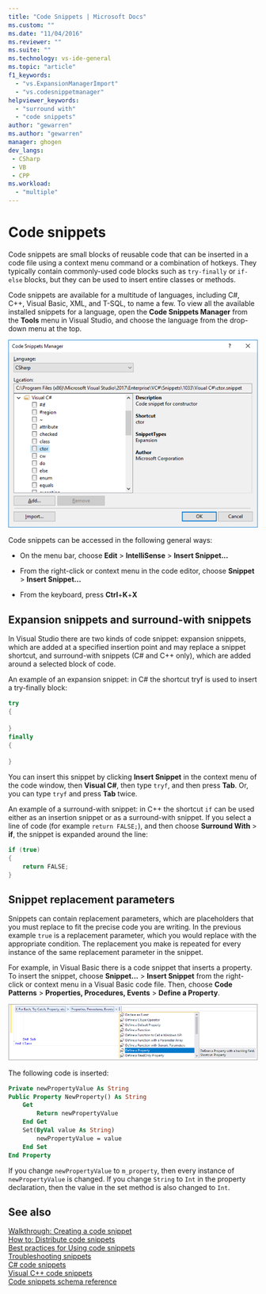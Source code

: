 ```yaml
---
title: "Code Snippets | Microsoft Docs"
ms.custom: ""
ms.date: "11/04/2016"
ms.reviewer: ""
ms.suite: ""
ms.technology: vs-ide-general
ms.topic: "article"
f1_keywords: 
  - "vs.ExpansionManagerImport"
  - "vs.codesnippetmanager"
helpviewer_keywords:
  - "surround with"
  - "code snippets"
author: "gewarren"
ms.author: "gewarren"
manager: ghogen
dev_langs:
 - CSharp
 - VB
 - CPP
ms.workload: 
  - "multiple"
---
```

# Code snippets

Code snippets are small blocks of reusable code that can be inserted in a code file using a context menu command or a combination of hotkeys. They typically contain commonly-used code blocks such as `try-finally` or `if-else` blocks, but they can be used to insert entire classes or methods.

Code snippets are available for a multitude of languages, including C#, C++, Visual Basic, XML, and T-SQL, to name a few. To view all the available installed snippets for a language, open the **Code Snippets Manager** from the **Tools** menu in Visual Studio, and choose the language from the drop-down menu at the top.

![Code Snippets Manager dialog box](media/code-snippets-manager.png)

Code snippets can be accessed in the following general ways:

- On the menu bar, choose **Edit** > **IntelliSense** > **Insert Snippet...**

- From the right-click or context menu in the code editor, choose **Snippet** > **Insert Snippet...**

- From the keyboard, press **Ctrl**+**K**+**X**

## Expansion snippets and surround-with snippets

In Visual Studio there are two kinds of code snippet: expansion snippets, which are added at a specified insertion point and may replace a snippet shortcut, and surround-with snippets (C# and C++ only), which are added around a selected block of code.

An example of an expansion snippet: in C# the shortcut tryf is used to insert a try-finally block:

```csharp
try
{

}
finally
{

}
```

You can insert this snippet by clicking **Insert Snippet** in the context menu of the code window, then **Visual C#**, then type `tryf`, and then press **Tab**. Or, you can type `tryf` and press **Tab** twice.

An example of a surround-with snippet: in C++ the shortcut `if` can be used either as an insertion snippet or as a surround-with snippet. If you select a line of code (for example `return FALSE;`), and then choose **Surround With** > **if**, the snippet is expanded around the line:

```cpp
if (true)
{
    return FALSE;
}
```

## Snippet replacement parameters

Snippets can contain replacement parameters, which are placeholders that you must replace to fit the precise code you are writing. In the previous example `true` is a replacement parameter, which you would replace with the appropriate condition. The replacement you make is repeated for every instance of the same replacement parameter in the snippet.

For example, in Visual Basic there is a code snippet that inserts a property. To insert the snippet, choose **Snippet...** > **Insert Snippet** from the right-click or context menu in a Visual Basic code file. Then, choose **Code Patterns** > **Properties, Procedures, Events** > **Define a Property**.

![Code snippet menu for Define a Property](media/code-snippets-vb-property.png)

The following code is inserted:

```vb
Private newPropertyValue As String
Public Property NewProperty() As String
    Get
        Return newPropertyValue
    End Get
    Set(ByVal value As String)
        newPropertyValue = value
    End Set
End Property
```

If you change `newPropertyValue` to `m_property`, then every instance of `newPropertyValue` is changed. If you change `String` to `Int` in the property declaration, then the value in the set method is also changed to `Int`.

## See also

[Walkthrough: Creating a code snippet](../ide/walkthrough-creating-a-code-snippet.md)  
[How to: Distribute code snippets](../ide/how-to-distribute-code-snippets.md)  
[Best practices for Using code snippets](../ide/best-practices-for-using-code-snippets.md)  
[Troubleshooting snippets](../ide/troubleshooting-snippets.md)  
[C# code snippets](../ide/visual-csharp-code-snippets.md)  
[Visual C++ code snippets](../ide/visual-cpp-code-snippets.md)  
[Code snippets schema reference](../ide/code-snippets-schema-reference.md)